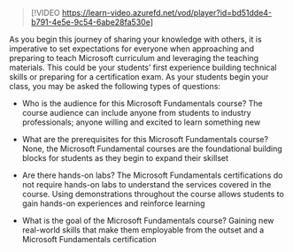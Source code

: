 > [!VIDEO https://learn-video.azurefd.net/vod/player?id=bd51dde4-b791-4e5e-9c54-6abe28fa530e]

As you begin this journey of sharing your knowledge with others, it is imperative to set expectations for everyone when approaching and preparing to teach Microsoft curriculum and leveraging the teaching materials. This could be your students’ first experience building technical skills or preparing for a certification exam. As your students begin your class, you may be asked the following types of questions: 

- Who is the audience for this Microsoft Fundamentals course? The course audience can include anyone from students to industry professionals; anyone willing and excited to learn something new 

- What are the prerequisites for this Microsoft Fundamentals course? None, the Microsoft Fundamental courses are the foundational building blocks for students as they begin to expand their skillset 

- Are there hands-on labs? The Microsoft Fundamentals certifications do not require hands-on labs to understand the services covered in the course. Using demonstrations throughout the course allows students to gain hands-on experiences and reinforce learning 

- What is the goal of the Microsoft Fundamentals course? Gaining new real-world skills that make them employable from the outset and a Microsoft Fundamentals certification 
